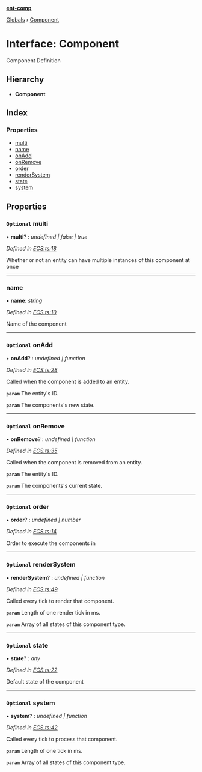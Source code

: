 **[ent-comp](../README.md)**

[Globals](../README.md) › [Component](component.md)

# Interface: Component

Component Definition

## Hierarchy

* **Component**

## Index

### Properties

* [multi](component.md#optional-multi)
* [name](component.md#name)
* [onAdd](component.md#optional-onadd)
* [onRemove](component.md#optional-onremove)
* [order](component.md#optional-order)
* [renderSystem](component.md#optional-rendersystem)
* [state](component.md#optional-state)
* [system](component.md#optional-system)

## Properties

### `Optional` multi

• **multi**? : *undefined | false | true*

*Defined in [ECS.ts:18](https://github.com/PandawanFr/ent-comp/blob/88eb50f/src/ECS.ts#L18)*

Whether or not an entity can have multiple instances of this component at once

___

###  name

• **name**: *string*

*Defined in [ECS.ts:10](https://github.com/PandawanFr/ent-comp/blob/88eb50f/src/ECS.ts#L10)*

Name of the component

___

### `Optional` onAdd

• **onAdd**? : *undefined | function*

*Defined in [ECS.ts:28](https://github.com/PandawanFr/ent-comp/blob/88eb50f/src/ECS.ts#L28)*

Called when the component is added to an entity.

**`param`** The entity's ID.

**`param`** The components's new state.

___

### `Optional` onRemove

• **onRemove**? : *undefined | function*

*Defined in [ECS.ts:35](https://github.com/PandawanFr/ent-comp/blob/88eb50f/src/ECS.ts#L35)*

Called when the component is removed from an entity.

**`param`** The entity's ID.

**`param`** The components's current state.

___

### `Optional` order

• **order**? : *undefined | number*

*Defined in [ECS.ts:14](https://github.com/PandawanFr/ent-comp/blob/88eb50f/src/ECS.ts#L14)*

Order to execute the components in

___

### `Optional` renderSystem

• **renderSystem**? : *undefined | function*

*Defined in [ECS.ts:49](https://github.com/PandawanFr/ent-comp/blob/88eb50f/src/ECS.ts#L49)*

Called every tick to render that component.

**`param`** Length of one render tick in ms.

**`param`** Array of all states of this component type.

___

### `Optional` state

• **state**? : *any*

*Defined in [ECS.ts:22](https://github.com/PandawanFr/ent-comp/blob/88eb50f/src/ECS.ts#L22)*

Default state of the component

___

### `Optional` system

• **system**? : *undefined | function*

*Defined in [ECS.ts:42](https://github.com/PandawanFr/ent-comp/blob/88eb50f/src/ECS.ts#L42)*

Called every tick to process that component.

**`param`** Length of one tick in ms.

**`param`** Array of all states of this component type.